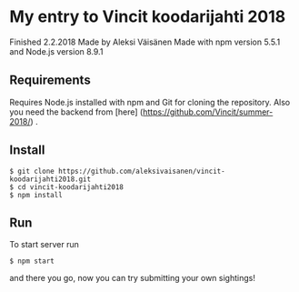# My entry to Vincit koodarijahti 2018
Finished 2.2.2018
Made by Aleksi Väisänen
Made with npm version 5.5.1 and Node.js version 8.9.1

## Requirements
Requires Node.js installed with npm and Git for cloning the repository.
Also you need the backend from [here] (https://github.com/Vincit/summer-2018/) . 

## Install

```
$ git clone https://github.com/aleksivaisanen/vincit-koodarijahti2018.git
$ cd vincit-koodarijahti2018
$ npm install
```

## Run

To start server run 

```
$ npm start
```

and there you go, now you can try submitting your own sightings!